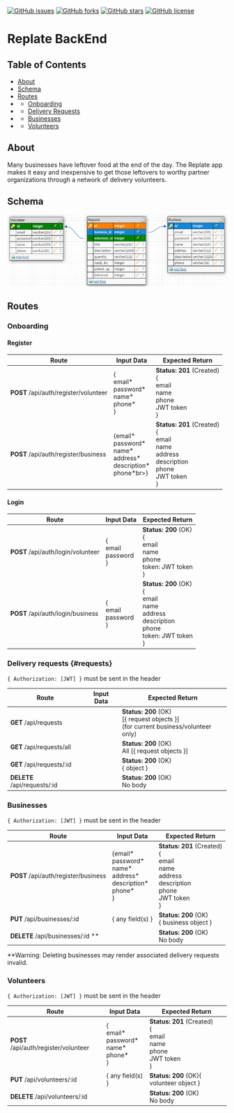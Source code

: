 [![GitHub issues](https://img.shields.io/github/issues/bw-replate1-2-20/backend)](https://github.com/bw-replate1-2-20/backend)
[![GitHub forks](https://img.shields.io/github/forks/bw-replate1-2-20/backend)](https://github.com/bw-replate1-2-20/backend)
[![GitHub stars](https://img.shields.io/github/stars/bw-replate1-2-20/backend)](https://github.com/bw-replate1-2-20/backend)
[![GitHub license](https://img.shields.io/github/license/bw-replate1-2-20/backend)](https://github.com/bw-replate1-2-20/backend)

# Replate BackEnd

## Table of Contents

- [About](#about)
- [Schema](#schema)
- [Routes](#routes)
- - [Onboarding](#onboarding)
- - [Delivery Requests](#requests)
- - [Businesses](#businesses)
- - [Volunteers](#volunteers)


## About

Many businesses have leftover food at the end of the day. The Replate app makes it easy and inexpensive to get those leftovers to worthy partner organizations through a network of delivery volunteers.


## Schema

![Database schema](./schema.png)


## Routes

### Onboarding
#### Register

|   Route   |         Input Data         | Expected Return |
| --------- | -------------------------- | --------------- |
|**POST** /api/auth/register/volunteer|{<br>email*<br>password*<br>name*<br>phone*<br>}|**Status: 201** (Created)<br>{<br>email<br>name<br>phone<br>JWT token<br>}|
|**POST** /api/auth/register/business|{email*<br>password*<br>name*<br>address*<br>description*<br>phone*br>}|**Status: 201** (Created)<br>{<br>email<br>name<br>address<br>description<br>phone<br>JWT token<br>}|

#### Login

|   Route   |         Input Data         | Expected Return |
| --------- | -------------------------- | --------------- |
|**POST** /api/auth/login/volunteer|{<br>email<br>password<br>}|**Status: 200** (OK)<br>{<br>email<br>name<br>phone<br>token: JWT token<br>}|
|**POST** /api/auth/login/business|{<br>email<br>password<br>}|**Status: 200** (OK)<br>{<br>email<br>name<br>address<br>description<br>phone<br>token: JWT token<br>}|


### Delivery requests {#requests}
`{ Authorization: [JWT] }` must be sent in the header

|   Route   |         Input Data         | Expected Return |
| --------- | -------------------------- | --------------- |
|**GET** /api/requests||**Status: 200** (OK)<br>[{ request objects }]<br>(for current business/volunteer only)|
|**GET** /api/requests/all||**Status: 200** (OK)<br>All [{ request objects }]|
|**GET** /api/requests/:id||**Status: 200** (OK)<br>{ object }|
|**DELETE** /api/requests/:id||**Status: 200** (OK)<br>No body|


### Businesses
`{ Authorization: [JWT] }` must be sent in the header

|   Route   |         Input Data         | Expected Return |
| --------- | -------------------------- | --------------- |
|**POST** /api/auth/register/business|{email*<br>password*<br>name*<br>address*<br>description*<br>phone*<br>}|**Status: 201** (Created)<br>{<br>email<br>name<br>address<br>description<br>phone<br>JWT token<br>}|
|**PUT** /api/businesses/:id|{ any field(s) }|**Status: 200** (OK)<br>{ business object }|
|**DELETE** /api/businesses/:id \*\*||**Status: 200** (OK)<br>No body|
\*\*Warning: Deleting businesses may render associated delivery requests invalid.


### Volunteers
`{ Authorization: [JWT] }` must be sent in the header

|   Route   |         Input Data         | Expected Return |
| --------- | -------------------------- | --------------- |
|**POST** /api/auth/register/volunteer|{<br>email*<br>password*<br>name*<br>phone*<br>}|**Status: 201** (Created)<br>{<br>email<br>name<br>phone<br>JWT token<br>}|
|**PUT** /api/volunteers/:id|{ any field(s) }|**Status: 200** (OK){ volunteer object }|
|**DELETE** /api/volunteers/:id||**Status: 200** (OK)<br>No body|

